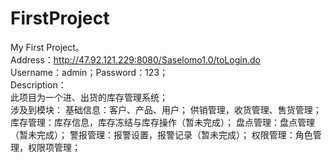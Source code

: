 # FirstProject
My First Project。<br/>
Address：http://47.92.121.229:8080/Saselomo1.0/toLogin.do<br/>
Username：admin；Password：123；<br/>
Description：<br/>
此项目为一个进、出货的库存管理系统；<br/>
涉及到模块：
基础信息：客户、产品、用户；
供销管理，收货管理、售货管理；
库存管理：库存信息，库存冻结与库存操作（暂未完成）；
盘点管理：盘点管理（暂未完成）；
警报管理：报警设置，报警记录（暂未完成）；
权限管理：角色管理，权限项管理；
